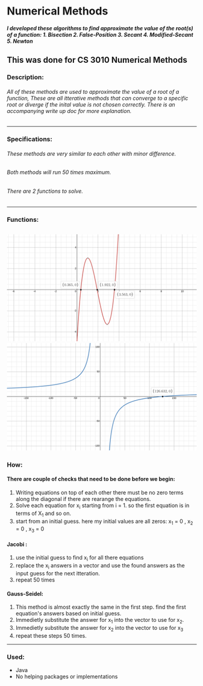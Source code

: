 # Numerical Methods
##### I developed these algorithms to find approximate the value of the root(s) of a function: 1. Bisection 2. False-Position 3. Secant 4. Modified-Secant 5. Newton

This was done for CS 3010 Numerical Methods
---
### Description:
###### All of these methods are used to approximate the value of a root of a function, These are all itterative methods that can converge to a specific root or diverge if the inital value is not chosen correctly. There is an accompanying write up doc for more explanation.
---
### Specifications:
###### These methods are very similar to each other with minor difference. 
###### Both methods will run 50 times maximum.
###### There are 2 functions to solve.
---
### Functions:

![alt text](https://github.com/Arsham1024/Numerical_Methods/blob/master/F1.png?raw=true)
![alt text](https://github.com/Arsham1024/Numerical_Methods/blob/master/F2.png?raw=true)
---
### How:
#### There are couple of checks that need to be done before we begin:
1. Writing equations on top of each other there must be no zero terms along the diagonal if there are rearange the equations.
2. Solve each equation for x<sub>i</sub> starting from i = 1. so the first equation is in terms of X<sub>1</sub> and so on.
3. start from an initial guess. here my initial values are all zeros: x<sub>1</sub> = 0 , x<sub>2</sub> = 0 , x<sub>3</sub> = 0  
#### Jacobi : 
1. use the initial guess to find x<sub>i</sub> for all there equations
2. replace the x<sub>i</sub> answers in a vector and use the found answers as the input guess for the next itteration.
3. repeat 50 times

#### Gauss-Seidel: 
1. This method is almost exactly the same in the first step. find the first equation's answers based on initial guess.
2. Immedietly substitute the answer for x<sub>1</sub> into the vector to use for x<sub>2</sub>.
3. Immedietly substitute the answer for x<sub>2</sub> into the vector to use for x<sub>3</sub>
4. repeat these steps 50 times.

---
### Used: 
* Java
* No helping packages or implementations

